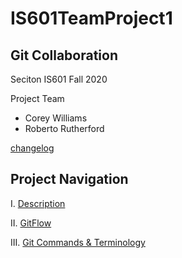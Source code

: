 # IS601TeamProject1
## Git Collaboration
Seciton IS601 Fall 2020

Project Team
- Corey Williams
- Roberto Rutherford

[changelog](https://github.com/rpr325/IS601TeamProject1/blob/master/changelog.md)

## Project Navigation
I. [Description](https://github.com/rpr325/IS601TeamProject1/blob/master/description.md)

II. [GitFlow](https://github.com/rpr325/IS601TeamProject1/blob/master/gitflow.md)

III. [Git Commands & Terminology](https://github.com/rpr325/IS601TeamProject1/blob/master/terminology.md)
